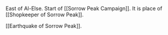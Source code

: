 East of Al-Else. Start of  [[Sorrow Peak Campaign]].
It is place of [[Shopkeeper of Sorrow Peak]].


[[Earthquake of Sorrow Peak]].


